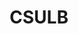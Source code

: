 ---
title: CSULB
crosslinks:
- Teachers
- Serendipity
- madlads
- cscareerquestions
- NeverBeGameOver
---